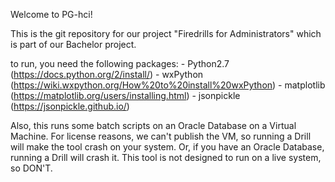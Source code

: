 Welcome to PG-hci!

This is the git repository for our project "Firedrills for Administrators" which is part of our Bachelor project. 

to run, you need the following packages: 
	- Python2.7 (https://docs.python.org/2/install/)
	- wxPython (https://wiki.wxpython.org/How%20to%20install%20wxPython)
	- matplotlib (https://matplotlib.org/users/installing.html)
	- jsonpickle (https://jsonpickle.github.io/)
	
Also, this runs some batch scripts on an Oracle Database on a Virtual Machine. For license reasons, we can't publish the VM, so running a Drill will make the tool crash on your system. Or, if you have an Oracle Database, running a Drill will crash it. This tool is not designed to run on a live system, so DON'T. 
